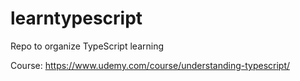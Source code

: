 # learntypescript
Repo to organize TypeScript learning

Course: https://www.udemy.com/course/understanding-typescript/
